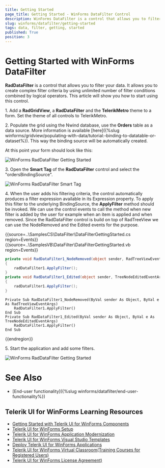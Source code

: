 ```yaml
---
title: Getting Started
page_title: Getting Started - WinForms DataFilter Control
description: WinForms DataFilter is a control that allows you to filter your data.
slug: winforms/datafilter/getting-started
tags: data, filter, getting, started
published: True
position: 3
---
```


# Getting Started with WinForms DataFilter

__RadDataFilter__ is a control that allows you to filter your data. It allows you to create complex filter criteria by using unlimited number of filter conditions combined by logical operators. This article will show you how to start using this control.

1\. Add a __RadGridView__, a __RadDataFilter__ and the __TelerikMetro__ theme to a form. Set the theme of all controls to TelerikMetro.

2\. Populate the grid using the Nwind database, use the __Orders__ table as a data source. More information is available [here]({%slug  winforms/gridview/populating-with-data/tutorial:-binding-to-datatable-or-dataset%}). This way the binding source will be automatically created.

At this point your form should look like this:
    
![WinForms RadDataFilter Getting Started](images/datafilter-getting-started001.png)


3\. Open the **Smart Tag** of the **RadDataFilter** control and select the "ordersBindingSource".

![WinForms RadDataFilter Smart Tag](images/datafilter-getting-started002.png)

4\. When the user adds his filtering criteria, the control automatically produces a filter expression available in its Expression property. To apply this filter to the underlying BindingSource, the __ApplyFilter__ method should be invoked. We can use the control events to call the method when new filter is added by the user for example when an item is applied and when removed. Since the RadDataFilter control is build on top of RadTreeView we can use the NodeRemoved and the Edited events for the purpose. 

{{source=..\SamplesCS\DataFilter\DataFilterGettingStarted.cs region=Events}} 
{{source=..\SamplesVB\DataFilter\DataFilterGettingStarted.vb region=Events}}
````C#
private void RadDataFilter1_NodeRemoved(object sender, RadTreeViewEventArgs e)
{
    radDataFilter1.ApplyFilter();
}
private void RadDataFilter1_Edited(object sender, TreeNodeEditedEventArgs e)
{
    radDataFilter1.ApplyFilter();
}

````
````VB.NET
Private Sub RadDataFilter1_NodeRemoved(ByVal sender As Object, ByVal e As RadTreeViewEventArgs)
    RadDataFilter1.ApplyFilter()
End Sub
Private Sub RadDataFilter1_Edited(ByVal sender As Object, ByVal e As TreeNodeEditedEventArgs)
    RadDataFilter1.ApplyFilter()
End Sub

```` 


{{endregion}}


5\. Start the application and add some filters.

![WinForms RadDataFilter Getting Started](images/datafilter-getting-started003.gif)

# See Also 

* [End-user functionality]({%slug winforms/datafilter/end-user-functionality%})

## Telerik UI for WinForms Learning Resources
* [Getting Started with Telerik UI for WinForms Components](https://docs.telerik.com/devtools/winforms/getting-started/first-steps)
* [Telerik UI for WinForms Setup](https://docs.telerik.com/devtools/winforms/installation-and-upgrades/installing-on-your-computer)
* [Telerik UI for WinForms Application Modernization](https://docs.telerik.com/devtools/winforms/winforms-converter/overview)
* [Telerik UI for WinForms Visual Studio Templates](https://docs.telerik.com/devtools/winforms/visual-studio-integration/visual-studio-templates)
* [Deploy Telerik UI for WinForms Applications](https://docs.telerik.com/devtools/winforms/deployment-and-distribution/application-deployment)
* [Telerik UI for WinForms Virtual Classroom(Training Courses for Registered Users)](https://learn.telerik.com/learn/course/external/view/elearning/17/telerik-ui-for-winforms)
* [Telerik UI for WinForms License Agreement)](https://www.telerik.com/purchase/license-agreement/winforms-dlw-s)

